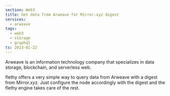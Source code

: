 ```yaml
---
section: Web3
title: Get data from Arweave for Mirror.xyz digest
services:
  - arweave
tags:
  - web3
  - storage
  - graphql
ts: 2023-01-22
---
```


Arweave is an information technology company that specializes in data storage, blockchain, and serverless web.

flethy offers a very simple way to query data from Arweave with a digest from Mirror.xyz. Just configure the node accordingly with the digest and the flethy engine takes care of the rest.
